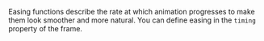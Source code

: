 Easing functions describe the rate at which animation progresses to make them look smoother and more natural. You can define easing in the `timing` property of the frame.
